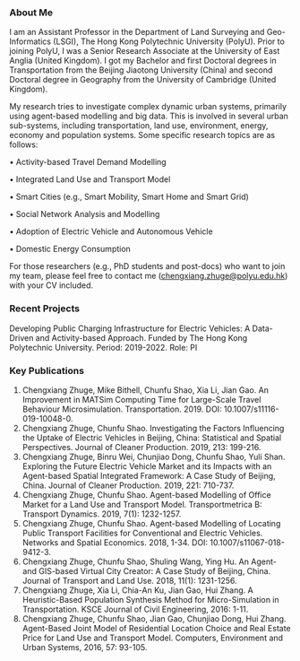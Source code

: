 ### About Me
I am an Assistant Professor in the Department of Land Surveying and Geo-Informatics (LSGI), The Hong Kong Polytechnic University (PolyU). Prior to joining PolyU, I was a Senior Research Associate at the University of East Anglia (United Kingdom).
I got my Bachelor and first Doctoral degrees in Transportation from the Beijing Jiaotong University (China) and second Doctoral degree in Geography from the University of Cambridge (United Kingdom).

My research tries to investigate complex dynamic urban systems, primarily using agent-based modelling and big data. This is involved in several urban sub-systems, including transportation, land use, environment, energy, economy and population systems. Some specific research topics are as follows: 

•	Activity-based Travel Demand Modelling

•	Integrated Land Use and Transport Model

•	Smart Cities (e.g., Smart Mobility, Smart Home and Smart Grid)

•	Social Network Analysis and Modelling

•	Adoption of Electric Vehicle and Autonomous Vehicle

•	Domestic Energy Consumption

For those researchers (e.g., PhD students and post-docs) who want to join my team, please feel free to contact me (chengxiang.zhuge@polyu.edu.hk) with your CV included. 


### Recent Projects
Developing Public Charging Infrastructure for Electric Vehicles: A Data-Driven and Activity-based Approach. Funded by The Hong Kong Polytechnic University. Period: 2019-2022. Role: PI


### Key Publications
1.	Chengxiang Zhuge, Mike Bithell, Chunfu Shao, Xia Li, Jian Gao. An Improvement in MATSim Computing Time for Large-Scale Travel Behaviour Microsimulation. Transportation. 2019. DOI: 10.1007/s11116-019-10048-0.
2.	Chengxiang Zhuge, Chunfu Shao. Investigating the Factors Influencing the Uptake of Electric Vehicles in Beijing, China: Statistical and Spatial Perspectives. Journal of Cleaner Production. 2019, 213: 199-216. 
3.	Chengxiang Zhuge, Binru Wei, Chunjiao Dong, Chunfu Shao, Yuli Shan. Exploring the Future Electric Vehicle Market and its Impacts with an Agent-based Spatial Integrated Framework: A Case Study of Beijing, China. Journal of Cleaner Production. 2019, 221: 710-737. 
4.	Chengxiang Zhuge, Chunfu Shao. Agent-based Modelling of Office Market for a Land Use and Transport Model. Transportmetrica B: Transport Dynamics. 2019, 7(1): 1232-1257. 
5.	Chengxiang Zhuge, Chunfu Shao. Agent-based Modelling of Locating Public Transport Facilities for Conventional and Electric Vehicles. Networks and Spatial Economics. 2018, 1-34. DOI: 10.1007/s11067-018-9412-3. 
6.	Chengxiang Zhuge, Chunfu Shao, Shuling Wang, Ying Hu. An Agent- and GIS-based Virtual City Creator: A Case Study of Beijing, China. Journal of Transport and Land Use. 2018, 11(1): 1231-1256. 
7.	Chengxiang Zhuge, Xia Li, Chia-An Ku, Jian Gao, Hui Zhang. A Heuristic-Based Population Synthesis Method for Micro-Simulation in Transportation. KSCE Journal of Civil Engineering, 2016: 1-11. 
8.	Chengxiang Zhuge, Chunfu Shao, Jian Gao, Chunjiao Dong, Hui Zhang. Agent-Based Joint Model of Residential Location Choice and Real Estate Price for Land Use and Transport Model. Computers, Environment and Urban Systems, 2016, 57: 93-105. 





